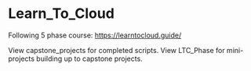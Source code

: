 # Learn_To_Cloud
Following 5 phase course: 
https://learntocloud.guide/

View capstone_projects for completed scripts. 
View LTC_Phase for mini-projects building up to capstone projects.
